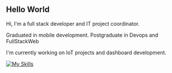 ## Hello World

Hi, I'm a full stack developer and IT project coordinator.

Graduated in mobile development.
Postgraduate in Devops and FullStackWeb

I'm currently working on IoT projects and dashboard development.

[![My Skills](https://skillicons.dev/icons?i=aws,gcp,azure,react,vue,flutter&perline=3)](https://skillicons.dev)

